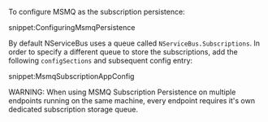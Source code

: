 To configure MSMQ as the subscription persistence:

snippet:ConfiguringMsmqPersistence

By default NServiceBus uses a queue called `NServiceBus.Subscriptions`. In order to specify a different queue to store the subscriptions, add the following `configSections` and subsequent config entry:

snippet:MsmqSubscriptionAppConfig

WARNING: When using MSMQ Subscription Persistence on multiple endpoints running on the same machine, every endpoint requires it's own dedicated subscription storage queue.